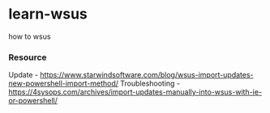 # learn-wsus
how to wsus

### Resource
Update - https://www.starwindsoftware.com/blog/wsus-import-updates-new-powershell-import-method/
Troubleshooting - https://4sysops.com/archives/import-updates-manually-into-wsus-with-ie-or-powershell/
